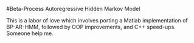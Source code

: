 #Beta-Process Autoregressive Hidden Markov Model

This is a labor of love which involves porting a Matlab implementation of BP-AR-HMM, followed by OOP improvements, and C++ speed-ups.  Someone help me.
